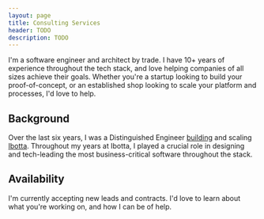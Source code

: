 ```yaml
---
layout: page
title: Consulting Services
header: TODO
description: TODO
---
```


I'm a software engineer and architect by trade. I have 10+ years of experience throughout the
tech stack, and love helping companies of all sizes achieve their goals. Whether
you're a startup looking to build your proof-of-concept, or an established shop
looking to scale your platform and processes, I'd love to help.

## Background

Over the last six years, I was a Distinguished Engineer [building](https://medium.com/building-ibotta)
and scaling [Ibotta](https://ibotta.com/). Throughout my years at Ibotta, I played a crucial role in
designing and tech-leading the most business-critical software throughout the stack.

## Availability

I'm currently accepting new leads and contracts. I'd love to learn about what you're working on, and how I can be of help.
